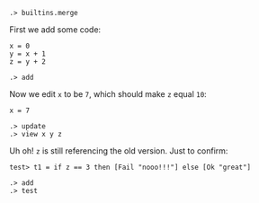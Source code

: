 ```ucm:hide
.> builtins.merge
```

First we add some code:

```unison
x = 0
y = x + 1
z = y + 2
```

```ucm
.> add
```

Now we edit `x` to be `7`, which should make `z` equal `10`:

```unison
x = 7
```

```ucm
.> update
.> view x y z
```

Uh oh! `z` is still referencing the old version. Just to confirm:

```unison
test> t1 = if z == 3 then [Fail "nooo!!!"] else [Ok "great"]
```

```ucm
.> add
.> test
```
